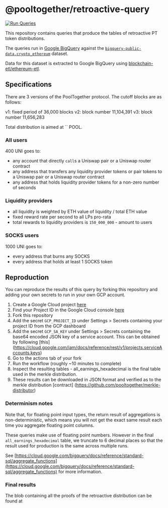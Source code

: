 # @pooltogether/retroactive-query

[![Run Queries](https://github.com/pooltogether/retroactive-query/workflows/Run%20Queries/badge.svg)](https://github.com/pooltogether/retroactive-query/actions?query=workflow%3A%22Run+Queries%22)

This repository contains queries that produce the tables of retroactive PT token distributions.

The queries run in [Google BigQuery](https://cloud.google.com/bigquery) against the 
[`bigquery-public-data.crypto_ethereum`](https://console.cloud.google.com/bigquery?p=bigquery-public-data&d=crypto_ethereum&page=dataset) 
dataset.

Data for this dataset is extracted to Google BigQuery using
[blockchain-etl/ethereum-etl](https://github.com/blockchain-etl/ethereum-etl).

## Specifications

There are 3 versions of the PoolTogether protocol. The cutoff blocks are as follows:

v1: fixed period of 36,000 blocks
v2: block number 11,104,391
v3: block number 11,656,283

Total distribution is aimed at `` POOL.

### All users

400 UNI goes to:

- any account that directly `call`s a Uniswap pair or a Uniswap router contract
- any address that transfers any liquidity provider tokens or pair tokens to a Uniswap pair or a Uniswap router contract
- any address that holds liquidity provider tokens for a non-zero number of seconds

### Liquidity providers

- all liquidity is weighted by ETH value of liquidity / total ETH value
- fixed reward rate per second to all LPs pro-rata
- total rewards to liquidity providers is `150_000_000` - amount to users

### SOCKS users

1000 UNI goes to:

- every address that burns any SOCKS
- every address that holds at least 1 SOCKS token
 
## Reproduction

You can reproduce the results of this query by forking this repository and adding your own secrets to run in your own GCP account.

1. Create a Google Cloud project [here](https://cloud.google.com/) 
1. Find your Project ID in the Google Cloud console [here](https://console.cloud.google.com/)
1. Fork this repository
1. Add the secret `GCP_PROJECT_ID` under Settings > Secrets containing your project ID from the GCP dashboard 
1. Add the secret `GCP_SA_KEY` under Settings > Secrets containing the base64 encoded JSON key of a service account. This can be obtained by following [this] (https://cloud.google.com/iam/docs/reference/rest/v1/projects.serviceAccounts.keys) 
1. Go to the actions tab of your fork
1. Run the workflow (roughly ~10 minutes to complete)
1. Inspect the resulting tables - all_earnings_hexadecimal is the final table used in the merkle distribution. 
1. These results can be downloaded in JSON format and verified as to the merkle distribution [contract] (https://github.com/pooltogether/merkle-distributor)

### Determinism notes

Note that, for floating point input types, the return result of aggregations is non-deterministic,
which means you will not get the exact same result each time you aggregate floating point columns.

These queries make use of floating point numbers. However in the final `all_earnings_hexadecimal` table,
we truncate to 6 decimal places so that the result used for production is the same across multiple runs.

See
[https://cloud.google.com/bigquery/docs/reference/standard-sql/aggregate_functions](https://cloud.google.com/bigquery/docs/reference/standard-sql/aggregate_functions)
for more information.

### Final results

The blob containing all the proofs of the retroactive distribution can be found at 